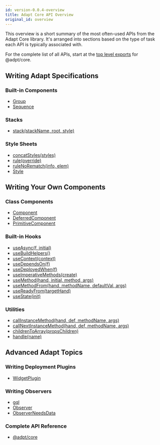 ```yaml
---
id: version-0.0.4-overview
title: Adapt Core API Overview
original_id: overview
---
```


This overview is a short summary of the most often-used APIs from the Adapt Core library.
It's arranged into sections based on the type of task each API is typically associated with.

For the complete list of all APIs, start at the [top level exports](./core) for @adpt/core.

## Writing Adapt Specifications

### Built-in Components

- [Group](./core.adapt.group.md)
- [Sequence](./core.adapt.sequence.md)

### Stacks

- [stack(stackName, root, style)](./core.stack.md)

### Style Sheets

- [concatStyles(styles)](./core.concatstyles.md)
- [rule(override)](./core.rule.md)
- [ruleNoRematch(info, elem)](./core.rulenorematch.md)
- [Style](./core.style.md)


## Writing Your Own Components

### Class Components

- [Component](./core.component.md)
- [DeferredComponent](./core.deferredcomponent.md)
- [PrimitiveComponent](./core.primitivecomponent.md)

### Built-in Hooks

- [useAsync(f, initial)](./core.useasync.md)
- [useBuildHelpers()](./core.usebuildhelpers.md)
- [useContext(context)](./core.usecontext.md)
- [useDependsOn(f)](./core.usedependson.md)
- [useDeployedWhen(f)](./core.usedeployedwhen.md)
- [useImperativeMethods(create)](./core.useimperativemethods.md)
- [useMethod(hand, initial, method, args)](./core.usemethod.md)
- [useMethodFrom(hand, methodName, defaultVal, args)](./core.usemethodfrom.md)
- [useReadyFrom(targetHand)](./core.usereadyfrom.md)
- [useState(init)](./core.usestate.md)

### Utilities

- [callInstanceMethod(hand, def, methodName, args)](./core.callinstancemethod.md)
- [callNextInstanceMethod(hand, def, methodName, args)](./core.callnextinstancemethod.md)
- [childrenToArray(propsChildren)](./core.childrentoarray.md)
- [handle(name)](./core.handle.md)


## Advanced Adapt Topics

### Writing Deployment Plugins

- [WidgetPlugin](./core.adapt.widgetplugin.md)

### Writing Observers

- [gql](./core.gql.md)
- [Observer](./core.observer.md)
- [ObserverNeedsData](./core.observerneedsdata.md)

### Complete API Reference

- [@adpt/core](core)
